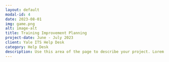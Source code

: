 ```yaml
---
layout: default
modal-id: 4
date: 2023-08-01
img: game.png
alt: image-alt
title: Training Improvement Planning
project-date: June - July 2023
client: Yale ITS Help Desk
category: Help Desk
description: Use this area of the page to describe your project. Lorem ipsum dolor sit amet, consectetur adipisicing elit. Mollitia neque assumenda ipsam nihil, molestias magnam, recusandae quos quis inventore quisquam velit asperiores, vitae? Reprehenderit soluta, eos quod consequuntur itaque. Nam.
---
```

